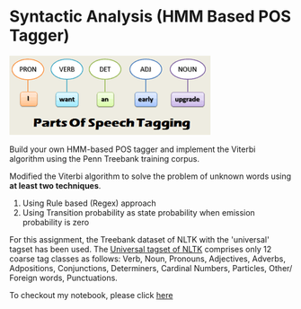 
# Syntactic Analysis (HMM Based POS Tagger)
![enter image description here](https://github.com/rahulapiit/Machine-Learning-Python-Projects/blob/main/HMM%20and%20POS%20Tagging/POS_tag.png?raw=true)

Build your own HMM-based POS tagger and implement the Viterbi algorithm using the Penn Treebank training corpus.

Modified the Viterbi algorithm to solve the problem of unknown words using **at least two techniques**.

1. Using Rule based (Regex) approach
2. Using Transition probability  as state probability when  emission probability is zero

For this assignment,  the Treebank dataset of NLTK with the 'universal' tagset has been used. The [Universal tagset of NLTK](https://www.nltk.org/_modules/nltk/tag/mapping.html) comprises only 12 coarse tag classes as follows: Verb, Noun, Pronouns, Adjectives, Adverbs, Adpositions, Conjunctions, Determiners, Cardinal Numbers, Particles, Other/ Foreign words, Punctuations.

To checkout my notebook, please click [here](https://github.com/rahulapiit/Machine-Learning-Python-Projects/blob/main/HMM%20and%20POS%20Tagging/POS_Tagging.ipynb)
